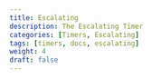 ```yaml
---
title: Escalating
description: The Escalating Timer
categories: [Timers, Escalating]
tags: [timers, docs, escalating]
weight: 4
draft: false
---
```


